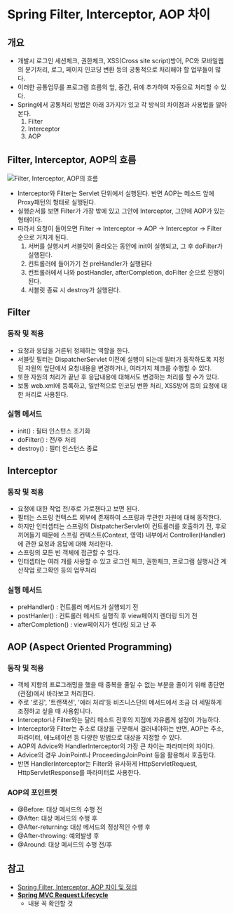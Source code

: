 # Spring Filter, Interceptor, AOP 차이

## 개요
- 개발시 로그인 세션체크, 권한체크, XSS(Cross site script)방어, PC와 모바일웹의 분기처리, 로그, 페이지 인코딩 변환 등의 공통적으로 처리해야 할 업무들이 많다.
- 이러한 공통업무를 프로그램 흐름의 앞, 중간, 뒤에 추가하여 자동으로 처리할 수 있다.
- Spring에서 공통처리 방법은 아래 3가지가 있고 각 방식의 차이점과 사용법을 알아 본다.
  1. Filter
  2. Interceptor
  3. AOP


## Filter, Interceptor, AOP의 흐름
![Filter, Interceptor, AOP의 흐름](/img/Filter_Interceptor_AOP의_흐름.png)

- Interceptor와 Filter는 Servlet 단위에서 실행된다. 반면 AOP는 메소드 앞에 Proxy패턴의 형태로 실행된다.
- 실행순서를 보면 Filter가 가장 밖에 있고 그안에 Interceptor, 그안에 AOP가 있는 형태이다.
- 따라서 요청이 들어오면 Filter → Interceptor → AOP → Interceptor → Filter 순으로 거치게 된다.
  1. 서버를 실행시켜 서블릿이 올라오는 동안에 init이 실행되고, 그 후 doFilter가 실행된다. 
  2. 컨트롤러에 들어가기 전 preHandler가 실행된다
  3. 컨트롤러에서 나와 postHandler, afterCompletion, doFilter 순으로 진행이 된다.
  4. 서블릿 종료 시 destroy가 실행된다.

## Filter

### 동작 및 적용
- 요청과 응답을 거른뒤 정제하는 역할을 한다.
- 서블릿 필터는 DispatcherServlet 이전에 실행이 되는데 필터가 동작하도록 지정된 자원의 앞단에서 요청내용을 변경하거나,  여러가지 체크를 수행할 수 있다.
- 또한 자원의 처리가 끝난 후 응답내용에 대해서도 변경하는 처리를 할 수가 있다.
- 보통 web.xml에 등록하고, 일반적으로 인코딩 변환 처리, XSS방어 등의 요청에 대한 처리로 사용된다.

### 실행 메서드
- init() : 필터 인스턴스 초기화
- doFilter() : 전/후 처리
- destroy() : 필터 인스턴스 종료


## Interceptor

### 동작 및 적용
- 요청에 대한 작업 전/후로 가로챈다고 보면 된다.
- 필터는 스프링 컨텍스트 외부에 존재하여 스프링과 무관한 자원에 대해 동작한다. 
- 하지만 인터셉터는 스프링의 DistpatcherServlet이 컨트롤러를 호출하기 전, 후로 끼어들기 때문에 스프링 컨텍스트(Context, 영역) 내부에서 Controller(Handler)에 관한 요청과 응답에 대해 처리한다.
- 스프링의 모든 빈 객체에 접근할 수 있다.
- 인터셉터는 여러 개를 사용할 수 있고 로그인 체크, 권한체크, 프로그램 실행시간 계산작업 로그확인 등의 업무처리


### 실행 메서드
- preHandler() : 컨트롤러 메서드가 실행되기 전
- postHanler() : 컨트롤러 메서드 실행직 후 view페이지 렌더링 되기 전
- afterCompletion() : view페이지가 렌더링 되고 난 후

## AOP (Aspect Oriented Programming)

### 동작 및 적용
- 객체 지향의 프로그래밍을 했을 때 중복을 줄일 수 없는 부분을 줄이기 위해 종단면(관점)에서 바라보고 처리한다.
- 주로 '로깅', '트랜잭션', '에러 처리'등 비즈니스단의 메서드에서 조금 더 세밀하게 조정하고 싶을 때 사용합니다.
- Interceptor나 Filter와는 달리 메소드 전후의 지점에 자유롭게 설정이 가능하다.
- Interceptor와 Filter는 주소로 대상을 구분해서 걸러내야하는 반면, AOP는 주소, 파라미터, 애노테이션 등 다양한 방법으로 대상을 지정할 수 있다.
- AOP의 Advice와 HandlerInterceptor의 가장 큰 차이는 파라미터의 차이다.
- Advice의 경우 JoinPoint나 ProceedingJoinPoint 등을 활용해서 호출한다.
- 반면 HandlerInterceptor는 Filter와 유사하게 HttpServletRequest, HttpServletResponse를 파라미터로 사용한다.


### AOP의 포인트컷
- @Before: 대상 메서드의 수행 전
- @After: 대상 메서드의 수행 후
- @After-returning: 대상 메서드의 정상적인 수행 후
- @After-throwing: 예외발생 후
- @Around: 대상 메서드의 수행 전/후

## 참고
- [Spring Filter, Interceptor, AOP 차이 및 정리](https://goddaehee.tistory.com/154)
- **[Spring MVC Request Lifecycle](https://velog.io/@damiano1027/Spring-Spring-MVC-Request-Lifecycle)**
  + 내용 꼭 확인할 것
